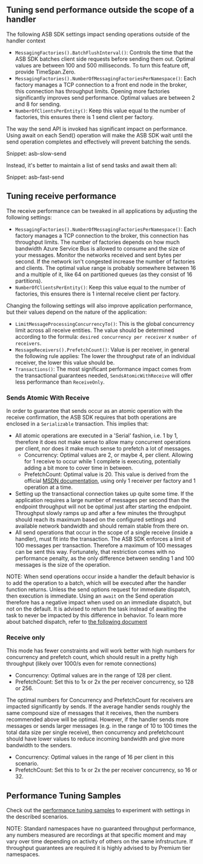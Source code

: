 ## Tuning send performance outside the scope of a handler

The following ASB SDK settings impact sending operations outside of the handler context

  * `MessagingFactories().BatchFlushInterval()`: Controls the time that the ASB SDK batches client side requests before sending them out. Optimal values are between 100 and 500 milliseconds. To turn this feature off, provide TimeSpan.Zero.
  * `MessagingFactories().NumberOfMessagingFactoriesPerNamespace()`: Each factory manages a TCP connection to a front end node in the broker, this connection has throughput limits. Opening more factories significantly improves send performance. Optimal values are between 2 and 8 for sending.
  * `NumberOfClientsPerEntity()`: Keep this value equal to the number of factories, this ensures there is 1 send client per factory.

The way the send API is invoked has significant impact on performance. Using await on each Send() operation will make the ASB SDK wait until the send operation completes and effectively will prevent batching the sends. 

Snippet: asb-slow-send

Instead, it's better to maintain a list of send tasks and await them all:

Snippet: asb-fast-send

## Tuning receive performance

The receive performance can be tweaked in all applications by adjusting the following settings:

  * `MessagingFactories().NumberOfMessagingFactoriesPerNamespace()`: Each factory manages a TCP connection to the broker, this connection has throughput limits. The number of factories depends on how much bandwidth Azure Service Bus is allowed to consume and the size of your messages. Monitor the networks received and sent bytes per second. If the network isn't congested increase the number of factories and clients. The optimal value range is probably somewhere between 16 and a multiple of it, like 64 on partitioned queues (as they consist of 16 partitions).
  * `NumberOfClientsPerEntity()`: Keep this value equal to the number of factories, this ensures there is 1 internal receive client per factory.

Changing the following settings will also improve application performance, but their values depend on the nature of the application:

  * `LimitMessageProcessingConcurrencyTo()`: This is the global concurrency limit across all receive entities. The value should be determined according to the formula: `desired concurrency per receiver` x `number of receivers`.
  * `MessageReceivers().PrefetchCount()`: Value is per receiver, in general the following rule applies: The lower the throughput rate of an individual receiver, the lower this value should be.
  * `Transactions()`: The most significant performance impact comes from the transactional guarantees needed, `SendsAtomicWithReceive` will offer less performance than `ReceiveOnly`.

### Sends Atomic With Receive

In order to guarantee that sends occur as an atomic operation with the receive confirmation, the ASB SDK requires that both operations are enclosed in a `Serializable` transaction. This implies that:

  * All atomic operations are executed in a 'Serial' fashion, i.e. 1 by 1, therefore it does not make sense to allow many concurrent operations per client, nor does it make much sense to prefetch a lot of messages.
	- Concurrency: Optimal values are 2, or maybe 4, per client. Allowing for 1 receive to occur while 1 complete is executing, potentially adding a bit more to cover time in between.
	- PrefetchCount: Optimal value is 20. This value is derived from the official [MSDN documentation](https://azure.microsoft.com/en-us/documentation/articles/service-bus-performance-improvements/), using only 1 receiver per factory and 1 operation at a time. 
  * Setting up the transactional connection takes up quite some time. If the application requires a large number of messages per second than the endpoint throughput will not be optimal just after starting the endpoint. Throughput slowly ramps up and after a few minutes the throughput should reach its maximum based on the configured settings and available network bandwidth and should remain stable from there on.
  * All send operations that occur in the scope of a single receive (inside a handler), must fit into the transaction. The ASB SDK enforces a limit of 100 messages per transaction. Therefore a maximum of 100 messages can be sent this way. Fortunately, that restriction comes with no performance penalty, as the only difference between sending 1 and 100 messages is the size of the operation.

NOTE: When send operations occur inside a handler the default behavior is to add the operation to a batch, which will be executed after the handler function returns. Unless the send options request for immediate dispatch, then execution is immediate. Using an `await` on the Send operation therefore has a negative impact when used on an immediate dispatch, but not on the default. It is advised to return the task instead of awaiting the task to never be impacted by this difference in behavior. To learn more about batched dispatch, refer to [the following document](/nservicebus/messaging/batched-dispatch.md)

### Receive only

This mode has fewer constraints and will work better with high numbers for concurrency and prefetch count, which should result in a pretty high throughput (likely over 1000/s even for remote connections)

  * Concurrency: Optimal values are in the range of 128 per client.
  * PrefetchCount: Set this to 1x or 2x the per receiver concurrency, so 128 or 256.

The optimal numbers for Concurrency and PrefetchCount for receivers are impacted significantly by sends. If the average handler sends roughly the same compound size of messages that it receives, then the numbers recommended above will be optimal. However, if the handler sends more messages or sends larger messages (e.g. in the range of 10 to 100 times the total data size per single receive), then concurrency and prefetchcount should have lower values to reduce incoming bandwidth and give more bandwidth to the senders.

  * Concurrency: Optimal values in the range of 16 per client in this scenario.
  * PrefetchCount: Set this to 1x or 2x the per receiver concurrency, so 16 or 32.

## Performance Tuning Samples

Check out the [performance tuning samples](/samples/azure/performance-tuning-asb/) to experiment with settings in the described scenarios.

NOTE: Standard namespaces have no guaranteed throughput performance, any numbers measured are recordings at that specific moment and may vary over time depending on activity of others on the same infrstructure. If throughput guarantees are required it is highly advised to by Premium tier namespaces.